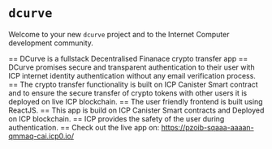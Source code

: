 # `dcurve`

Welcome to your new `dcurve` project and to the Internet Computer development community. 

== DCurve is a fullstack Decentralised Finanace crypto transfer app
== DCurve promises secure and transparent authentication to their user with ICP internet identity authentication without any email verification process.
== The crypto transfer functionality is built on ICP Canister Smart contract and to ensure the secure transfer of crypto tokens with other users it is deployed on live ICP blockchain.
== The user friendly frontend is built using ReactJS.
== This app is build on ICP Canister Smart contracts and Deployed on ICP blockchain.
== ICP provides the safety of the user during authentication.
== Check out the live app on: https://pzoib-sqaaa-aaaan-qmmaq-cai.icp0.io/
